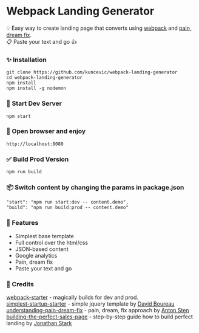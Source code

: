 # Webpack Landing Generator

💡 Easy way to create landing page that converts using [webpack](https://webpack.js.org/) and [pain, dream fix](https://www.google.com.au/search?q=pain+dream+fix).  
📋 Paste your text and go 👍

### ✨ Installation

```
git clone https://github.com/kuncevic/webpack-landing-generator
cd webpack-landing-generator
npm install
npm install -g nodemon

```

### 🚀 Start Dev Server

```
npm start
```

### 🎉 Open browser and enjoy

```
http://localhost:8080
```

### ✅ Build Prod Version

```
npm run build
```

### 📦 Switch content by changing the params in package.json

```
"start": "npm run start:dev -- content.demo",  
"build": "npm run build:prod -- content.demo" 
```

### 💊 Features

- Simplest base template
- Full control over the html/css
- JSON-based content
- Google analytics
- Pain, dream fix
- Paste your text and go

### 🤝 Credits

[webpack-starter](https://github.com/wbkd/webpack-starter) - magically builds for dev and prod.  
[simplest-startup-starter](https://github.com/bdavidxyz/simplest-startup-starter) - simple jquery template by [David Boureau](https://twitter.com/bdavidxyz)  
[understanding-pain-dream-fix](https://www.antonsten.com/understanding-pain-dream-fix) - pain, dream, fix approach by [Anton Sten](https://twitter.com/antonsten)  
[building-the-perfect-sales-page](https://jonathanstark.com/building-the-perfect-sales-page) - step-by-step guide how to build perfect landing by [Jonathan Stark](https://twitter.com/jonathanstark)  
